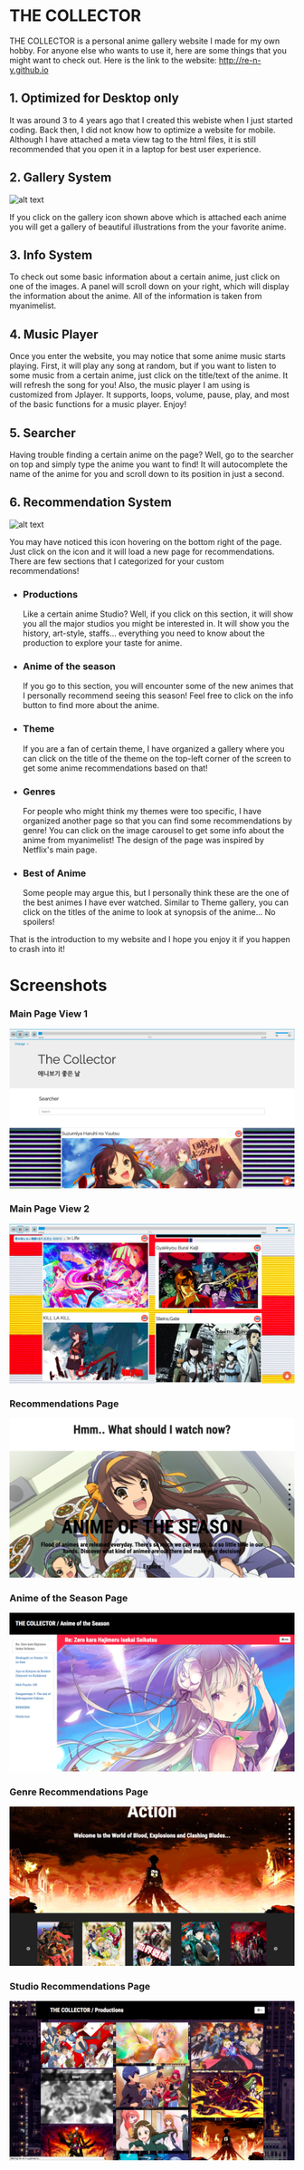 # THE COLLECTOR

THE COLLECTOR is a personal anime gallery website I made for my own hobby. For anyone else who wants to use it, here are some
things that you might want to check out.
Here is the link to the website:
http://re-n-y.github.io

## **1. Optimized for Desktop only**
  It was around 3 to 4 years ago that I created this webiste when I just started coding. Back then, I did not know how to optimize a
  website for mobile. Although I have attached a meta view tag to the html files, it is still recommended that you open it in a laptop
  for best user experience.

## **2. Gallery System**

  ![alt text](http://re-n-y.github.io/icons/Gallery.png)
  
  If you click on the gallery icon shown above which is attached each anime you will get a gallery of beautiful illustrations
  from the your favorite anime.

## **3. Info System**

  To check out some basic information about a certain anime, just click on one of the images. A panel will scroll down on your
  right, which will display the information about the anime. All of the information is taken from myanimelist.
  
## **4. Music Player**
  
  Once you enter the website, you may notice that some anime music starts playing. First, it will play any song at random,
  but if you want to listen to some music from a certain anime, just click on the title/text of the anime. It will refresh the
  song for you! Also, the music player I am using is customized from Jplayer. It supports, loops, volume, pause, play, and most of
  the basic functions for a music player. Enjoy!

## **5. Searcher**
  
  Having trouble finding a certain anime on the page? Well, go to the searcher on top and simply type the anime you want to find!
  It will autocomplete the name of the anime for you and scroll down to its position in just a second.
  
## **6. Recommendation System**
  
  ![alt text](http://re-n-y.github.io/icons/Re.png)
   
  You may have noticed this icon hovering on the bottom right of the page. Just click on the icon and it will load a new page for
  recommendations. There are few sections that I categorized for your custom recommendations!
  
  - ### Productions
  
    Like a certain anime Studio? Well, if you click on this section, it will show you all the major studios you might be interested in.
    It will show you the history, art-style, staffs... everything you need to know about the production to explore your taste for anime.
    
  - ### Anime of the season
  
    If you go to this section, you will encounter some of the new animes that I personally recommend seeing this season!
    Feel free to click on the info button to find more about the anime.
    
  - ### Theme
  
    If you are a fan of certain theme, I have organized a gallery where you can click on the title of the theme on the top-left
    corner of the screen to get some anime recommendations based on that!
  
  - ### Genres
  
    For people who might think my themes were too specific, I have organized another page so that you can find some recommendations
    by genre! You can click on the image carousel to get some info about the anime from myanimelist! The design of the page was
    inspired by Netflix's main page.
    
  - ### Best of Anime
  
    Some people may argue this, but I personally think these are the one of the best animes I have ever watched.
    Similar to Theme gallery, you can click on the titles of the anime to look at synopsis of the anime...
    No spoilers!
    
That is the introduction to my website and I hope you enjoy it if you happen to crash into it!

# Screenshots
### Main Page View 1

![alt text](https://github.com/RE-N-Y/RE-N-Y.github.io/blob/master/img/Main%20Page.png)

### Main Page View 2

![alt text](https://github.com/RE-N-Y/RE-N-Y.github.io/blob/master/img/Main%20Page%20View%201.png)

### Recommendations Page

![alt text](https://github.com/RE-N-Y/RE-N-Y.github.io/blob/master/img/Anime%20Recommendations%20Page.png)

### Anime of the Season Page

![alt text](https://github.com/RE-N-Y/RE-N-Y.github.io/blob/master/img/Anime%20of%20the%20Season%20Recommendation%20Page.png)

### Genre Recommendations Page

![alt text](https://github.com/RE-N-Y/RE-N-Y.github.io/blob/master/img/Genre%20Recommendation%20Page.png)

### Studio Recommendations Page

![alt text](https://github.com/RE-N-Y/RE-N-Y.github.io/blob/master/img/Recommendation%20by%20Studio%201.png)
